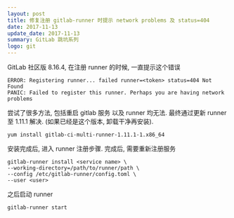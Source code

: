 ```yaml
---
layout: post
title: 修复注册 gitlab-runner 时提示 network problems 及 status=404 
date: 2017-11-13
update_date: 2017-11-13
summary: GitLab 跳坑系列
logo: git
---
```


GitLab 社区版 8.16.4, 在注册 runner 的时候, 一直提示这个错误

```
ERROR: Registering runner... failed runner=<token> status=404 Not Found
PANIC: Failed to register this runner. Perhaps you are having network problems
```

尝试了很多方法, 包括重启 gitlab 服务 以及 runner 均无法. 最终通过更新 runner 至 1.11.1 解决. (如果已经是这个版本, 卸载干净再安装). 

```
yum install gitlab-ci-multi-runner-1.11.1-1.x86_64
```

安装完成后, 进入 runner 注册步骤. 完成后, 需要重新注册服务

```
gitlab-runner install <service name> \
--working-directory=/path/to/runner/path \
--config /etc/gitlab-runner/config.toml \
--user <user>
```

之后启动 runner
```
gitlab-runner start
```

